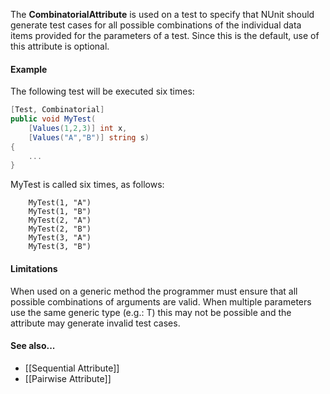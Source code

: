 The **CombinatorialAttribute** is used on a test to specify that NUnit should
generate test cases for all possible combinations of the individual
data items provided for the parameters of a test. Since this is the
default, use of this attribute is optional.

#### Example

The following test will be executed six times:

```C#
[Test, Combinatorial]
public void MyTest(
    [Values(1,2,3)] int x,
    [Values("A","B")] string s)
{
    ...
}
```

MyTest is called six times, as follows:
```
	MyTest(1, "A")
	MyTest(1, "B")
	MyTest(2, "A")
	MyTest(2, "B")
	MyTest(3, "A")
	MyTest(3, "B")
```

#### Limitations

When used on a generic method the programmer must ensure that all
possible combinations of arguments are valid. When multiple parameters
use the same generic type (e.g.: T) this may not be possible and the
attribute may generate invalid test cases.

#### See also...
 * [[Sequential Attribute]]
 * [[Pairwise Attribute]]
